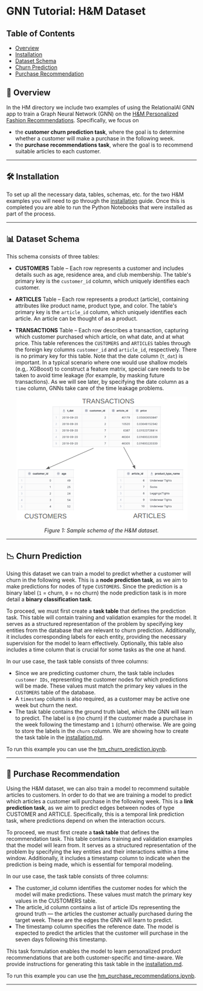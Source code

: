 # GNN Tutorial: H&M Dataset

## Table of Contents

- [Overview](#-overview)
- [Installation](#-installation)
- [Dataset Schema](#-dataset-schema)
- [Churn Prediction](#-churn-prediction)
- [Purchase Recommendation](#-purchase-recommendation)

<a name="-overview"></a>

## 📘 Overview


In the HM directory we include two examples of using the RelationalAI GNN app to train a Graph Neural Network (GNN) on the [H&M Personalized Fashion Recommendations](https://www.kaggle.com/competitions/h-and-m-personalized-fashion-recommendations). Specifically, we focus on 

- the **customer churn prediction task**, where the goal is to determine whether a customer will make a purchase in the following week.
- the **purchase recommendations task**, where the goal is to recommend suitable articles to each customer. 

---
<a name="-installation"></a>

## 🛠️ Installation

To set up all the necessary data, tables, schemas, etc. for the two H&M examples you will need to go through the [installation](/HM/installation.md) guide. Once this is completed you are able to run the Python Notebooks that were installed as part of the process.

---
<a name="-dataset-schema"></a>

## 📊 Dataset Schema

This schema consists of three tables:

- **CUSTOMERS** Table – Each row represents a customer and includes details such as age, residence area, and club membership. The table's primary key is the `customer_id` column, which uniquely identifies each customer.

- **ARTICLES** Table – Each row represents a product (article), containing attributes like product name, product type, and color. The table's primary key is the `article_id` column, which uniquely identifies each article. An article can be thought of as a product. 

- **TRANSACTIONS** Table – Each row describes a transaction, capturing which customer purchased which article, on what date, and at what price. This table references the `CUSTOMERS` and `ARTICLES` tables through the foreign key columns `customer_id` and `article_id`, respectively. There is no primary key for this table. Note that the date column (`t_dat`) is important. In a typical scenario where one would use shallow models (e.g,. XGBoost) to construct a feature matrix, special care needs to be taken to avoid time leakage (for example, by masking future transactions). As we will see later, by specifying the date column as a `time` column, GNNs take care of the time leakage problems.

<p align="center">
  <img src="assets/schema.png" alt="Image" />
</p>
<p align="center"><em>Figure 1: Sample schema of the H&M dataset.</em></p>


---
<a name="-churn-prediction"></a>

## 📉 Churn Prediction

Using this dataset we can train a model to predict whether a customer will churn in the following week. This is a **node prediction task**, as we aim to make predictions for nodes of type `CUSTOMERS`. Since the prediction is a binary label (`1` = churn, `0` = no churn) the node prediction task is in more detail a **binary classification task**. 

To proceed, we must first create a **task table** that defines the prediction task. This table will contain training and validation examples for the model. It serves as a structured representation of the problem by specifying key entities from the database that are relevant to churn prediction. Additionally, it includes corresponding labels for each entity, providing the necessary supervision for the model to learn effectively. Optionally, this table also includes a time column that is crucial for some tasks as the one at hand. 

In our use case, the task table consists of three columns:
* Since we are predicting customer churn, the task table includes  `customer IDs`, representing the customer nodes for which predictions will be made. These values must match the primary key values in the `CUSTOMERS` table of the database.
* Α `timestamp` column is also required, as a customer may be active one week but churn the next. 
* The task table contains  the ground truth label, which the GNN will learn to predict. The label is `0` (no churn) if the customer made a purchase in the week following the timestamp and `1` (churn) otherwise. We are going to store the labels in the `churn` column. We are showing how to create the task table in the [installation.md](/HM/installation.md).

To run this example you can use the [hm_churn_prediction.ipynb](/HM/sor_stage/hm_churn_prediction.ipynb).

---
<a name="--purchase-recommendation"></a>

## 🛒 Purchase Recommendation

Using the H&M dataset, we can also train a model to recommend suitable articles to customers. In order to do that we are training a model to predict which articles a customer will purchase in the following week. This is a **link prediction task**, as we aim to predict edges between nodes of type CUSTOMER and ARTICLE. Specifically, this is a temporal link prediction task, where predictions depend on when the interaction occurs.

To proceed, we must first create a **task table** that defines the recommendation task. This table contains training and validation examples that the model will learn from. It serves as a structured representation of the problem by specifying the key entities and their interactions within a time window. Additionally, it includes a timestamp column to indicate when the prediction is being made, which is essential for temporal modeling.

In our use case, the task table consists of three columns:

* The customer_id column identifies the customer nodes for which the model will make predictions. These values must match the primary key values in the CUSTOMERS table.
* The article_id column contains a list of article IDs representing the ground truth — the articles the customer actually purchased during the target week. These are the edges the GNN will learn to predict.
* The timestamp column specifies the reference date. The model is expected to predict the articles that the customer will purchase in the seven days following this timestamp.

This task formulation enables the model to learn personalized product recommendations that are both customer-specific and time-aware. We provide instructions for generating this task table in the [installation.md](/HM/installation.md).

To run this example you can use the [hm_purchase_recommendations.ipynb](/HM/sor_stage/hm_purchase_recommendations.ipynb).

---
